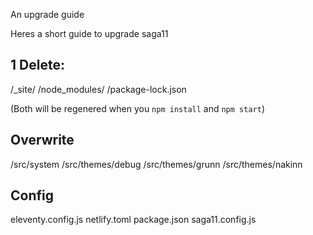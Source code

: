 An upgrade guide

Heres a short guide to upgrade saga11

## 1 Delete:

/_site/
/node_modules/
/package-lock.json

(Both will be regenered when you `npm install` and `npm start`)

## Overwrite
/src/system
/src/themes/debug
/src/themes/grunn
/src/themes/nakinn

## Config
eleventy.config.js
netlify.toml
package.json
saga11.config.js

